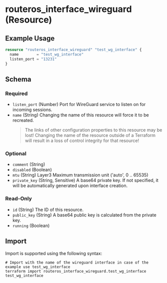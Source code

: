 # routeros_interface_wireguard (Resource)


## Example Usage
```terraform
resource "routeros_interface_wireguard" "test_wg_interface" {
  name        = "test_wg_interface"
  listen_port = "13231"
}
```

<!-- schema generated by tfplugindocs -->
## Schema

### Required

- `listen_port` (Number) Port for WireGuard service to listen on for incoming sessions.
- `name` (String) Changing the name of this resource will force it to be recreated.
	> The links of other configuration properties to this resource may be lost!
	> Changing the name of the resource outside of a Terraform will result in a loss of control integrity for that resource!

### Optional

- `comment` (String)
- `disabled` (Boolean)
- `mtu` (String) Layer3 Maximum transmission unit ('auto', 0 .. 65535)
- `private_key` (String, Sensitive) A base64 private key. If not specified, it will be automatically generated upon interface creation.

### Read-Only

- `id` (String) The ID of this resource.
- `public_key` (String) A base64 public key is calculated from the private key.
- `running` (Boolean)

## Import
Import is supported using the following syntax:
```shell
# Import with the name of the wireguard interface in case of the example use test_wg_interface
terraform import routeros_interface_wireguard.test_wg_interface test_wg_interface
```
